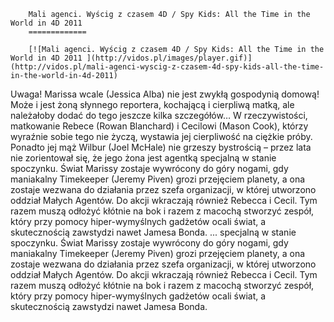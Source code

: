 
        Mali agenci. Wyścig z czasem 4D / Spy Kids: All the Time in the World in 4D 2011 
        =============
        
        [![Mali agenci. Wyścig z czasem 4D / Spy Kids: All the Time in the World in 4D 2011 ](http://vidos.pl/images/player.gif)](http://vidos.pl/mali-agenci-wyscig-z-czasem-4d-spy-kids-all-the-time-in-the-world-in-4d-2011)
        
        
 Uwaga! Marissa wcale (Jessica Alba) nie jest zwykłą gospodynią domową! Może i jest żoną słynnego reportera, kochającą i cierpliwą matką, ale należałoby dodać do tego jeszcze kilka szczegółów… W rzeczywistości, matkowanie Rebece (Rowan Blanchard) i Cecilowi (Mason Cook), którzy wyraźnie sobie tego nie życzą, wystawia jej cierpliwość na ciężkie próby. Ponadto jej mąż Wilbur (Joel McHale) nie grzeszy bystrością – przez lata nie zorientował się, że jego żona jest agentką specjalną w stanie spoczynku. Świat Marissy zostaje wywrócony do góry nogami, gdy maniakalny Timekeeper (Jeremy Piven) grozi przejęciem planety, a ona zostaje wezwana do działania przez szefa organizacji, w której utworzono oddział Małych Agentów. Do akcji wkraczają również Rebecca i Cecil. Tym razem muszą odłożyć kłótnie na bok i razem z macochą stworzyć zespół, który przy pomocy hiper-wymyślnych gadżetów ocali świat, a skutecznością zawstydzi nawet Jamesa Bonda.  ... specjalną w stanie spoczynku. Świat Marissy zostaje wywrócony do góry nogami, gdy maniakalny Timekeeper (Jeremy Piven) grozi przejęciem planety, a ona zostaje wezwana do działania przez szefa organizacji, w której utworzono oddział Małych Agentów. Do akcji wkraczają również Rebecca i Cecil. Tym razem muszą odłożyć kłótnie na bok i razem z macochą stworzyć zespół, który przy pomocy hiper-wymyślnych gadżetów ocali świat, a skutecznością zawstydzi nawet Jamesa Bonda.
    